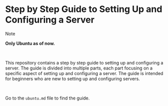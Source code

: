 # Step by Step Guide to Setting Up and Configuring a Server

> [!NOTE]
> **Only Ubuntu as of now.**

<br>

This repository contains a step by step guide to setting up and configuring a server. The guide is divided into multiple parts, each part focusing on a specific aspect of setting up and configuring a server. The guide is intended for beginners who are new to setting up and configuring servers.

<br>

Go to the `ubuntu.md` file to find the guide.
